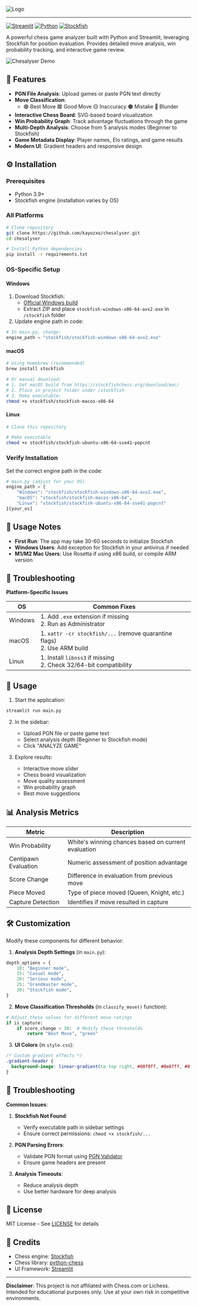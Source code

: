 ![Logo](logos/big.png)

---

[![Streamlit](https://img.shields.io/badge/Streamlit-FF4B4B?style=for-the-badge&logo=Streamlit&logoColor=white)](https://streamlit.io/)
[![Python](https://img.shields.io/badge/Python-3.9+-3776AB?style=for-the-badge&logo=python&logoColor=white)](https://www.python.org/)
[![Stockfish](https://img.shields.io/badge/Stockfish-43AD6A?style=for-the-badge&logo=chess.com&logoColor=white)](https://stockfishchess.org/)

A powerful chess game analyzer built with Python and Streamlit, leveraging Stockfish for position evaluation. Provides detailed move analysis, win probability tracking, and interactive game review.

![Chesalyser Demo](logos/ss.png)

## 🌟 Features

- **PGN File Analysis**: Upload games or paste PGN text directly
- **Move Classification**:
  - 🟢 Best Move 🟦 Good Move 🟡 Inaccuracy 🟠 Mistake 🔴 Blunder
- **Interactive Chess Board**: SVG-based board visualization
- **Win Probability Graph**: Track advantage fluctuations through the game
- **Multi-Depth Analysis**: Choose from 5 analysis modes (Beginner to Stockfish)
- **Game Metadata Display**: Player names, Elo ratings, and game results
- **Modern UI**: Gradient headers and responsive design

## ⚙️ Installation

### Prerequisites

- Python 3.9+
- Stockfish engine (installation varies by OS)

### All Platforms

```bash
# Clone repository
git clone https://github.com/kayozxo/chesalyser.git
cd chesalyser

# Install Python dependencies
pip install -r requirements.txt
```

### OS-Specific Setup

#### **Windows**

1. Download Stockfish:
   - [Official Windows build](https://stockfishchess.org/download/windows/)
   - Extract ZIP and place `stockfish-windows-x86-64-avx2.exe` in `/stockfish` folder
2. Update engine path in code:

```python
# In main.py, change:
engine_path = "stockfish/stockfish-windows-x86-64-avx2.exe"
```

#### **macOS**

```bash
# Using Homebrew (recommended)
brew install stockfish

# Or manual download:
# 1. Get macOS build from https://stockfishchess.org/download/mac/
# 2. Place in project folder under /stockfish
# 3. Make executable:
chmod +x stockfish/stockfish-macos-x86-64
```

#### **Linux**

```bash
# Clone this repository

# Make executable
chmod +x stockfish/stockfish-ubuntu-x86-64-sse41-popcnt
```

### Verify Installation

Set the correct engine path in the code:

```python
# main.py (adjust for your OS)
engine_path = {
    "Windows": "stockfish/stockfish-windows-x86-64-avx2.exe",
    "macOS": "stockfish/stockfish-macos-x86-64",
    "Linux": "stockfish/stockfish-ubuntu-x86-64-sse41-popcnt"
}[your_os]
```

## 🚀 Usage Notes

- **First Run**: The app may take 30-60 seconds to initialize Stockfish
- **Windows Users**: Add exception for Stockfish in your antivirus if needed
- **M1/M2 Mac Users**: Use Rosetta if using x86 build, or compile ARM version

## 🚨 Troubleshooting

**Platform-Specific Issues**

| OS      | Common Fixes                                                               |
| ------- | -------------------------------------------------------------------------- |
| Windows | 1. Add `.exe` extension if missing<br>2. Run as Administrator              |
| macOS   | 1. `xattr -cr stockfish/...` (remove quarantine flags)<br>2. Use ARM build |
| Linux   | 1. Install `libnss3` if missing<br>2. Check 32/64-bit compatibility        |

## 🚀 Usage

1. Start the application:

```bash
streamlit run main.py
```

2. In the sidebar:

   - Upload PGN file or paste game text
   - Select analysis depth (Beginner to Stockfish mode)
   - Click "ANALYZE GAME"

3. Explore results:
   - Interactive move slider
   - Chess board visualization
   - Move quality assessment
   - Win probability graph
   - Best move suggestions

## 📊 Analysis Metrics

| Metric               | Description                                         |
| -------------------- | --------------------------------------------------- |
| Win Probability      | White's winning chances based on current evaluation |
| Centipawn Evaluation | Numeric assessment of position advantage            |
| Score Change         | Difference in evaluation from previous move         |
| Piece Moved          | Type of piece moved (Queen, Knight, etc.)           |
| Capture Detection    | Identifies if move resulted in capture              |

## 🛠️ Customization

Modify these components for different behavior:

1. **Analysis Depth Settings** (in `main.py`):

```python
depth_options = {
    10: "Beginner mode",
    15: "Casual mode",
    20: "Serious mode",
    25: "Grandmaster mode",
    30: "Stockfish mode",
}
```

2. **Move Classification Thresholds** (in `classify_move()` function):

```python
# Adjust these values for different move ratings
if is_capture:
    if score_change < 30:  # Modify these thresholds
        return "Best Move", "green"
```

3. **UI Colors** (in `style.css`):

```css
/* Custom gradient effects */
.gradient-header {
  background-image: linear-gradient(to top right, #00f0ff, #0e6fff, #8f5bff);
}
```

## 🚨 Troubleshooting

**Common Issues**:

1. **Stockfish Not Found**:

   - Verify executable path in sidebar settings
   - Ensure correct permissions: `chmod +x stockfish/...`

2. **PGN Parsing Errors**:

   - Validate PGN format using [PGN Validator](https://www.chess.com/pgn-viewer)
   - Ensure game headers are present

3. **Analysis Timeouts**:
   - Reduce analysis depth
   - Use better hardware for deep analysis

## 📜 License

MIT License - See [LICENSE](LICENSE) for details

## 🤝 Credits

- Chess engine: [Stockfish](https://stockfishchess.org/)
- Chess library: [python-chess](https://python-chess.readthedocs.io/)
- UI Framework: [Streamlit](https://streamlit.io/)

---

**Disclaimer**: This project is not affiliated with Chess.com or Lichess. Intended for educational purposes only. Use at your own risk in competitive environments.
